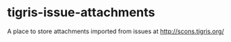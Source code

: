 # tigris-issue-attachments
A place to store attachments imported from issues at http://scons.tigris.org/
